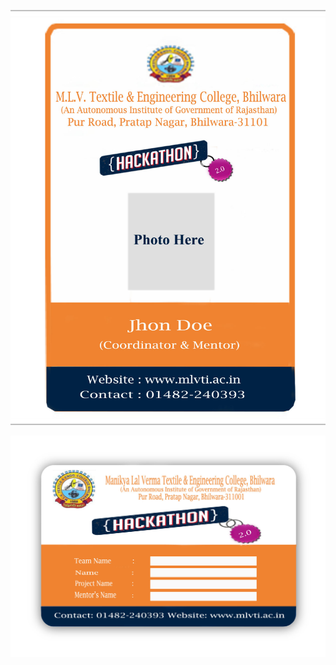 ![Card 1](https://github.com/Rajs0ni/Graphics-and-Me/blob/master/ID%20Cards/Card-1.jpg)  


![Card 2](https://github.com/Rajs0ni/Graphics-and-Me/blob/master/ID%20Cards/Card-2.jpg)  

